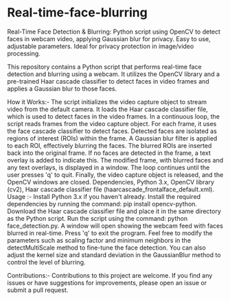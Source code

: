 # Real-time-face-blurring
Real-Time Face Detection &amp; Blurring: Python script using OpenCV to detect faces in webcam video, applying Gaussian blur for privacy. Easy to use, adjustable parameters. Ideal for privacy protection in image/video processing.

This repository contains a Python script that performs real-time face detection and blurring using a webcam. It utilizes the OpenCV library and a pre-trained Haar cascade classifier to detect faces in video frames and applies a Gaussian blur to those faces.

How it Works:-
The script initializes the video capture object to stream video from the default camera.
It loads the Haar cascade classifier file, which is used to detect faces in the video frames.
In a continuous loop, the script reads frames from the video capture object.
For each frame, it uses the face cascade classifier to detect faces.
Detected faces are isolated as regions of interest (ROIs) within the frame.
A Gaussian blur filter is applied to each ROI, effectively blurring the faces.
The blurred ROIs are inserted back into the original frame.
If no faces are detected in the frame, a text overlay is added to indicate this.
The modified frame, with blurred faces and any text overlays, is displayed in a window.
The loop continues until the user presses 'q' to quit.
Finally, the video capture object is released, and the OpenCV windows are closed.
Dependencies,
Python 3.x,
OpenCV library (cv2),
Haar cascade classifier file (haarcascade_frontalface_default.xml).
Usage :-
Install Python 3.x if you haven't already.
Install the required dependencies by running the command: pip install opencv-python.
Download the Haar cascade classifier file and place it in the same directory as the Python script.
Run the script using the command: python face_detection.py.
A window will open showing the webcam feed with faces blurred in real-time.
Press 'q' to exit the program.
Feel free to modify the parameters such as scaling factor and minimum neighbors in the detectMultiScale method to fine-tune the face detection. You can also adjust the kernel size and standard deviation in the GaussianBlur method to control the level of blurring.

Contributions:-
Contributions to this project are welcome. If you find any issues or have suggestions for improvements, please open an issue or submit a pull request.
